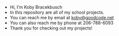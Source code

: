 - Hi, I’m Koby Bracekbusch
- In this repository are all of my school projects.
- You can reach me by email at koby@goodcode.net
- You can also reach me by phone at 206-788-6093
- Thank you for checking out my projects!
